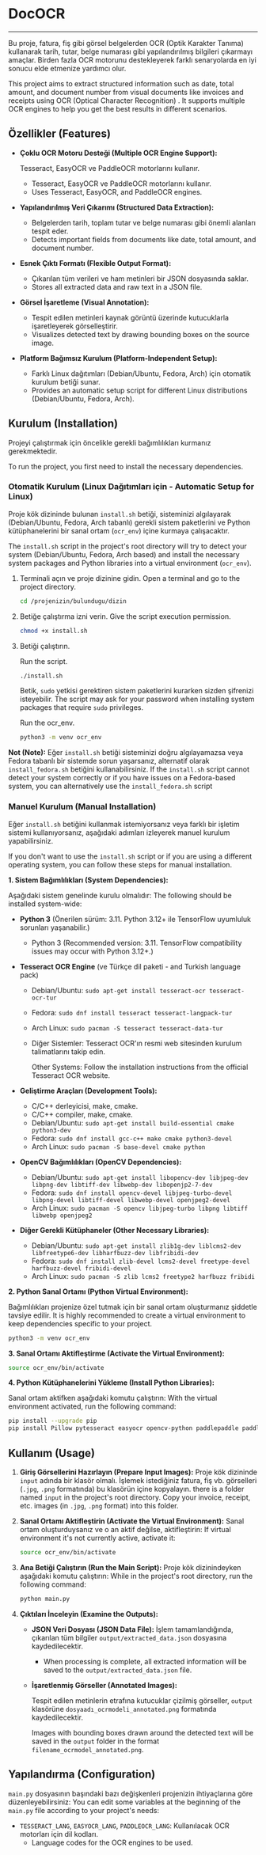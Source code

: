 # DocOCR

---

Bu proje, fatura, fiş gibi görsel belgelerden OCR (Optik Karakter Tanıma) kullanarak tarih, tutar, belge numarası gibi yapılandırılmış bilgileri çıkarmayı amaçlar. Birden fazla OCR motorunu destekleyerek farklı senaryolarda en iyi sonucu elde etmenize yardımcı olur.

This project aims to extract structured information such as date, total amount, and document number from visual documents like invoices and receipts using OCR (Optical Character Recognition) . It supports multiple OCR engines to help you get the best results in different scenarios.

## Özellikler (Features)

* **Çoklu OCR Motoru Desteği (Multiple OCR Engine Support):** 
  
  Tesseract, EasyOCR ve PaddleOCR motorlarını kullanır.
  * Tesseract, EasyOCR ve PaddleOCR motorlarını kullanır.
  * Uses Tesseract, EasyOCR, and PaddleOCR engines.
* **Yapılandırılmış Veri Çıkarımı (Structured Data Extraction):** 
  * Belgelerden tarih, toplam tutar ve belge numarası gibi önemli alanları tespit eder.
  * Detects important fields from documents like date, total amount, and document number.
* **Esnek Çıktı Formatı (Flexible Output Format):** 
  * Çıkarılan tüm verileri ve ham metinleri bir JSON dosyasında saklar.
  * Stores all extracted data and raw text in a JSON file.
* **Görsel İşaretleme (Visual Annotation):** 
  * Tespit edilen metinleri kaynak görüntü üzerinde kutucuklarla işaretleyerek görselleştirir.
  * Visualizes detected text by drawing bounding boxes on the source image.
* **Platform Bağımsız Kurulum (Platform-Independent Setup):** 
  * Farklı Linux dağıtımları (Debian/Ubuntu, Fedora, Arch) için otomatik kurulum betiği sunar.
  * Provides an automatic setup script for different Linux distributions (Debian/Ubuntu, Fedora, Arch).

## Kurulum (Installation)

Projeyi çalıştırmak için öncelikle gerekli bağımlılıkları kurmanız gerekmektedir.

To run the project, you first need to install the necessary dependencies.

### Otomatik Kurulum (Linux Dağıtımları için - Automatic Setup for Linux)

Proje kök dizininde bulunan `install.sh` betiği, sisteminizi algılayarak (Debian/Ubuntu, Fedora, Arch tabanlı) gerekli sistem paketlerini ve Python kütüphanelerini bir sanal ortam (`ocr_env`) içine kurmaya çalışacaktır.

The `install.sh` script in the project's root directory will try to detect your system (Debian/Ubuntu, Fedora, Arch based) and install the necessary system packages and Python libraries into a virtual environment (`ocr_env`).

1. Terminali açın ve proje dizinine gidin.
   Open a terminal and go to the project directory.
   
   ```bash
   cd /projenizin/bulundugu/dizin
   ```
2. Betiğe çalıştırma izni verin.
   Give the script execution permission.
   
   ```bash
   chmod +x install.sh
   ```
3. Betiği çalıştırın.
   
   
   
   
   Run the script.
   
   ```bash
   ./install.sh
   ```
   
   Betik, `sudo` yetkisi gerektiren sistem paketlerini kurarken sizden şifrenizi isteyebilir.
   The script may ask for your password when installing system packages that require `sudo` privileges.
   
   
   
   Run the ocr_env.
   
   ```bash
   python3 -m venv ocr_env
   ```

**Not (Note):** Eğer `install.sh` betiği sisteminizi doğru algılayamazsa veya Fedora tabanlı bir sistemde sorun yaşarsanız, alternatif olarak `install_fedora.sh` betiğini kullanabilirsiniz.
If the `install.sh` script cannot detect your system correctly or if you have issues on a Fedora-based system, you can alternatively use the `install_fedora.sh` script

### Manuel Kurulum (Manual Installation)

Eğer `install.sh` betiğini kullanmak istemiyorsanız veya farklı bir işletim sistemi kullanıyorsanız, aşağıdaki adımları izleyerek manuel kurulum yapabilirsiniz.

If you don't want to use the `install.sh` script or if you are using a different operating system, you can follow these steps for manual installation.

**1. Sistem Bağımlılıkları (System Dependencies):**

Aşağıdaki sistem genelinde kurulu olmalıdır:
The following should be installed system-wide:

* **Python 3** (Önerilen sürüm: 3.11. Python 3.12+ ile TensorFlow uyumluluk sorunları yaşanabilir.)
  * Python 3 (Recommended version: 3.11. TensorFlow compatibility issues may occur with Python 3.12+.)
    
    
* **Tesseract OCR Engine** (ve Türkçe dil paketi - and Turkish language pack)
  * Debian/Ubuntu: `sudo apt-get install tesseract-ocr tesseract-ocr-tur`
  * Fedora: `sudo dnf install tesseract tesseract-langpack-tur`
  * Arch Linux: `sudo pacman -S tesseract tesseract-data-tur`
  * Diğer Sistemler: Tesseract OCR'ın resmi web sitesinden kurulum talimatlarını takip edin.
    
    Other Systems: Follow the installation instructions from the official Tesseract OCR website.
    
    
* **Geliştirme Araçları (Development Tools):** 
  * C/C++ derleyicisi, make, cmake.
  * C/C++ compiler, make, cmake.
  * Debian/Ubuntu: `sudo apt-get install build-essential cmake python3-dev`
  * Fedora: `sudo dnf install gcc-c++ make cmake python3-devel`
  * Arch Linux: `sudo pacman -S base-devel cmake python`
    
    
* **OpenCV Bağımlılıkları (OpenCV Dependencies):**
  * Debian/Ubuntu: `sudo apt-get install libopencv-dev libjpeg-dev libpng-dev libtiff-dev libwebp-dev libopenjp2-7-dev`
  * Fedora: `sudo dnf install opencv-devel libjpeg-turbo-devel libpng-devel libtiff-devel libwebp-devel openjpeg2-devel`
  * Arch Linux: `sudo pacman -S opencv libjpeg-turbo libpng libtiff libwebp openjpeg2`
    
    
* **Diğer Gerekli Kütüphaneler (Other Necessary Libraries):**
  * Debian/Ubuntu: `sudo apt-get install zlib1g-dev liblcms2-dev libfreetype6-dev libharfbuzz-dev libfribidi-dev`
  * Fedora: `sudo dnf install zlib-devel lcms2-devel freetype-devel harfbuzz-devel fribidi-devel`
  * Arch Linux: `sudo pacman -S zlib lcms2 freetype2 harfbuzz fribidi`
    
    

**2. Python Sanal Ortamı (Python Virtual Environment):**

Bağımlılıkları projenize özel tutmak için bir sanal ortam oluşturmanız şiddetle tavsiye edilir.
It is highly recommended to create a virtual environment to keep dependencies specific to your project.

```bash
python3 -m venv ocr_env
```

**3. Sanal Ortamı Aktifleştirme (Activate the Virtual Environment):**

```bash
source ocr_env/bin/activate
```

**4. Python Kütüphanelerini Yükleme (Install Python Libraries):**

Sanal ortam aktifken aşağıdaki komutu çalıştırın:
With the virtual environment activated, run the following command:

```bash
pip install --upgrade pip
pip install Pillow pytesseract easyocr opencv-python paddlepaddle paddleocr numpy
```

## Kullanım (Usage)

1. **Giriş Görsellerini Hazırlayın (Prepare Input Images):**
   Proje kök dizininde `input` adında bir klasör olmalı. İşlemek istediğiniz fatura, fiş vb. görselleri (`.jpg`, `.png` formatında) bu klasörün içine kopyalayın.
   there is a folder named `input` in the project's root directory. Copy your invoice, receipt, etc. images (in `.jpg`, `.png` format) into this folder.

2. **Sanal Ortamı Aktifleştirin (Activate the Virtual Environment):**
   Sanal ortam oluşturduysanız ve o an aktif değilse, aktifleştirin:
   If  virtual environment it's not currently active, activate it:
   
   ```bash
   source ocr_env/bin/activate
   ```

3. **Ana Betiği Çalıştırın (Run the Main Script):**
   Proje kök dizinindeyken aşağıdaki komutu çalıştırın:
   While in the project's root directory, run the following command:
   
   ```bash
   python main.py
   ```

4. **Çıktıları İnceleyin (Examine the Outputs):**
   
   * **JSON Veri Dosyası (JSON Data File):** İşlem tamamlandığında, çıkarılan tüm bilgiler `output/extracted_data.json` dosyasına kaydedilecektir. 
     * When processing is complete, all extracted information will be saved to the `output/extracted_data.json` file. 
   * **İşaretlenmiş Görseller (Annotated Images):** 
     
     Tespit edilen metinlerin etrafına kutucuklar çizilmiş görseller, `output` klasörüne `dosyaadı_ocrmodeli_annotated.png` formatında kaydedilecektir.
     
     Images with bounding boxes drawn around the detected text will be saved in the `output` folder in the format `filename_ocrmodel_annotated.png`.

## Yapılandırma (Configuration)

`main.py` dosyasının başındaki bazı değişkenleri projenizin ihtiyaçlarına göre düzenleyebilirsiniz:
You can edit some variables at the beginning of the `main.py` file according to your project's needs:

* `TESSERACT_LANG`, `EASYOCR_LANG`, `PADDLEOCR_LANG`: Kullanılacak OCR motorları için dil kodları.
  * Language codes for the OCR engines to be used.